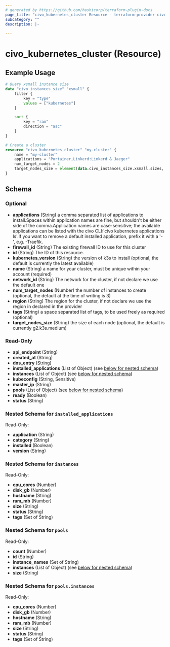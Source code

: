 ```yaml
---
# generated by https://github.com/hashicorp/terraform-plugin-docs
page_title: "civo_kubernetes_cluster Resource - terraform-provider-civo"
subcategory: ""
description: |-
  
---
```


# civo_kubernetes_cluster (Resource)



## Example Usage

```terraform
# Query xsmall instance size
data "civo_instances_size" "xsmall" {
    filter {
        key = "type"
        values = ["kubernetes"]
    }

    sort {
        key = "ram"
        direction = "asc"
    }
}

# Create a cluster
resource "civo_kubernetes_cluster" "my-cluster" {
    name = "my-cluster"
    applications = "Portainer,Linkerd:Linkerd & Jaeger"
    num_target_nodes = 2
    target_nodes_size = element(data.civo_instances_size.xsmall.sizes, 0).name
}
```

<!-- schema generated by tfplugindocs -->
## Schema

### Optional

- **applications** (String) a comma separated list of applications to install.Spaces within application names are fine, but shouldn't be either side of the comma.Application names are case-sensitive; the available applications can be listed with the civo CLI:'civo kubernetes applications ls'.If you want to remove a default installed application, prefix it with a '-', e.g. -Traefik.
- **firewall_id** (String) The existing firewall ID to use for this cluster
- **id** (String) The ID of this resource.
- **kubernetes_version** (String) the version of k3s to install (optional, the default is currently the latest available)
- **name** (String) a name for your cluster, must be unique within your account (required)
- **network_id** (String) The network for the cluster, if not declare we use the default one
- **num_target_nodes** (Number) the number of instances to create (optional, the default at the time of writing is 3)
- **region** (String) The region for the cluster, if not declare we use the region in declared in the provider
- **tags** (String) a space separated list of tags, to be used freely as required (optional)
- **target_nodes_size** (String) the size of each node (optional, the default is currently g2.k3s.medium)

### Read-Only

- **api_endpoint** (String)
- **created_at** (String)
- **dns_entry** (String)
- **installed_applications** (List of Object) (see [below for nested schema](#nestedatt--installed_applications))
- **instances** (List of Object) (see [below for nested schema](#nestedatt--instances))
- **kubeconfig** (String, Sensitive)
- **master_ip** (String)
- **pools** (List of Object) (see [below for nested schema](#nestedatt--pools))
- **ready** (Boolean)
- **status** (String)

<a id="nestedatt--installed_applications"></a>
### Nested Schema for `installed_applications`

Read-Only:

- **application** (String)
- **category** (String)
- **installed** (Boolean)
- **version** (String)


<a id="nestedatt--instances"></a>
### Nested Schema for `instances`

Read-Only:

- **cpu_cores** (Number)
- **disk_gb** (Number)
- **hostname** (String)
- **ram_mb** (Number)
- **size** (String)
- **status** (String)
- **tags** (Set of String)


<a id="nestedatt--pools"></a>
### Nested Schema for `pools`

Read-Only:

- **count** (Number)
- **id** (String)
- **instance_names** (Set of String)
- **instances** (List of Object) (see [below for nested schema](#nestedobjatt--pools--instances))
- **size** (String)

<a id="nestedobjatt--pools--instances"></a>
### Nested Schema for `pools.instances`

Read-Only:

- **cpu_cores** (Number)
- **disk_gb** (Number)
- **hostname** (String)
- **ram_mb** (Number)
- **size** (String)
- **status** (String)
- **tags** (Set of String)


